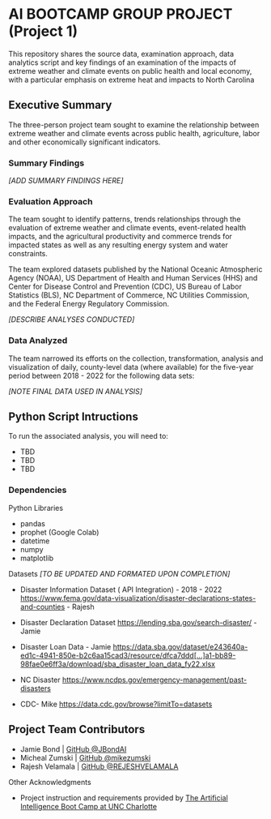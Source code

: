 # AI BOOTCAMP GROUP PROJECT (Project 1)
This repository shares the source data, examination approach, data analytics script and key findings of an examination of the impacts of extreme weather and climate events on public health and local economy, with a particular emphasis on extreme heat and impacts to North Carolina 

## Executive Summary
The three-person project team sought to examine the relationship between extreme weather and climate events across public health, agriculture, labor and other economically significant indicators.

### Summary Findings
_[ADD SUMMARY FINDINGS HERE]_

### Evaluation Approach
The team sought to identify patterns, trends relationships through the evaluation of extreme weather and climate events, event-related health impacts, and the agricultural productivity and commerce trends for impacted states as well as any resulting energy system and water constraints. 
 
 The team explored datasets published by the National Oceanic Atmospheric Agency (NOAA), US Department of Health and Human Services (HHS) and Center for Disease Control and Prevention (CDC), US Bureau of Labor Statistics (BLS), NC Department of Commerce, NC Utilities Commission, and the Federal Energy Regulatory Commission.


 _[DESCRIBE ANALYSES CONDUCTED]_

### Data Analyzed
The team narrowed its efforts on the collection, transformation, analysis and visualization of daily, county-level data (where available) for the five-year period between 2018 - 2022 for the following data sets:

_[NOTE FINAL DATA USED IN ANALYSIS]_




## Python Script Intructions
To run the associated analysis, you will need to:
* TBD
* TBD
* TBD

### Dependencies

Python Libraries
* pandas
* prophet (Google Colab)
* datetime
* numpy
* matplotlib

Datasets _[TO BE UPDATED AND FORMATED UPON COMPLETION]_

* Disaster Information Dataset ( API Integration) - 2018 - 2022 
https://www.fema.gov/data-visualization/disaster-declarations-states-and-counties  - Rajesh

* Disaster Declaration Dataset 
https://lending.sba.gov/search-disaster/ - Jamie

* Disaster Loan Data - Jamie
https://data.sba.gov/dataset/e243640a-ed1c-4941-850e-b2c6aa15cad3/resource/dfca7ddd[…]a1-bb89-98fae0e6ff3a/download/sba_disaster_loan_data_fy22.xlsx

* NC Disaster
https://www.ncdps.gov/emergency-management/past-disasters

* CDC- Mike
https://data.cdc.gov/browse?limitTo=datasets



## Project Team Contributors
* Jamie Bond | [GitHub @JBondAI](https://github.com/jbondAI/) 
* Micheal Zumski | [GitHub @mikezumski](https://github.com/mikeszumski/)
* Rajesh Velamala | [GitHub @REJESHVELAMALA](https://github.com/rajeshvelamala/)

Other Acknowledgments
* Project instruction and requirements provided by [The Artificial Intelligence Boot Camp at UNC Charlotte](https://bootcamp.charlotte.edu/artificial-intelligence/)

